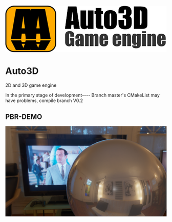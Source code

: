 ![Image text](https://github.com/LINKHA/Auto3D/blob/master/Bin/Data/NewLongLogo.png)

Auto3D
====  
2D and 3D game engine

In the primary stage of development----
Branch master's CMakeList may have problems, compile branch V0.2


PBR-DEMO
-------
![Image text](https://github.com/LINKHA/Auto3D/blob/master/Bin/Data/figure/Engine_Effect_Pbr.png)
